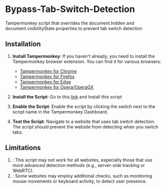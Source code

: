 # Bypass-Tab-Switch-Detection
Tampermonkey script that overrides the document.hidden and document.visibilityState properties to prevent tab switch detection


## Installation

1. **Install Tampermonkey**:
   If you haven't already, you need to install the Tampermonkey browser extension. You can find it for various browsers:
   - [Tampermonkey for Chrome](https://chrome.google.com/webstore/detail/tampermonkey/dhdgffkkebhmkfjojejmpbldmpobfkfo)
   - [Tampermonkey for Firefox](https://addons.mozilla.org/en-US/firefox/addon/tampermonkey/)
   - [Tampermonkey for Edge](https://microsoftedge.microsoft.com/addons/detail/tampermonkey/iikmkjmpaadaobahmlepeloendndfphd)
   - [Tampermonkey for Opera/OperaGX](https://addons.opera.com/en-gb/extensions/details/tampermonkey-beta/)

2. **Install the Script**:
   Go to this [link](https://greasyfork.org/en/scripts/525742-bypass-tab-switch-detection) and Install this script 
4. **Enable the Script**:
   Enable the script by clicking the switch next to the script name in the Tampermonkey Dashboard.
5. **Test the Script**:
    Navigate to a website that uses tab switch detection. The script should prevent the website from detecting when you switch tabs.
   
## Limitations
   1. :
    This script may not work for all websites, especially those that use more advanced detection methods (e.g., server-side tracking or WebRTC).
   2. :
    Some websites may employ additional checks, such as monitoring mouse movements or keyboard activity, to detect user presence.
   
